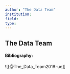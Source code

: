 ```yaml
---
author: "The Data Team"
institution:
field:
type:
---
```


## The Data Team
#### Bibliography:

![[@The_Data_Team2018-ue]]